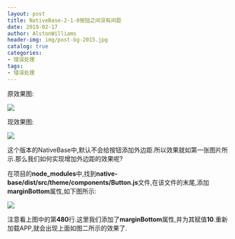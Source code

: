 ```yaml
---
layout: post
title: NativeBase-2-1-0按钮之间没有间距
date: 2019-02-17
author: AlstonWilliams
header-img: img/post-bg-2015.jpg
catalog: true
categories:
- 错误处理
tags:
- 错误处理
---
```

原效果图:

![](http://upload-images.jianshu.io/upload_images/4108852-1b2550d408974a31.png?imageMogr2/auto-orient/strip%7CimageView2/2/w/1240)

现效果图:

![](http://upload-images.jianshu.io/upload_images/4108852-d3becf01cff55f88.png?imageMogr2/auto-orient/strip%7CimageView2/2/w/1240)

这个版本的NativeBase中,默认不会给按钮添加外边距.所以效果就如第一张图片所示.那么我们如何实现增加外边距的效果呢?

在项目的**node_modules**中,找到**native-base/dist/src/theme/components/Button.js**文件,在该文件的末尾,添加**marginBottom**属性,如下图所示:


![](http://upload-images.jianshu.io/upload_images/4108852-efa72811bf3b700e.png?imageMogr2/auto-orient/strip%7CimageView2/2/w/1240)

注意看上图中的第**480**行.这里我们添加了**marginBottom**属性,并为其赋值**10**.重新加载APP,就会出现上面如图二所示的效果了.
